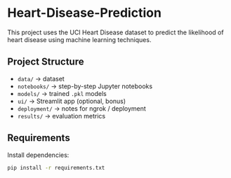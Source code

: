 # Heart-Disease-Prediction
This project uses the UCI Heart Disease dataset to predict the likelihood of heart disease using machine learning techniques.

## Project Structure
- `data/` → dataset
- `notebooks/` → step-by-step Jupyter notebooks
- `models/` → trained `.pkl` models
- `ui/` → Streamlit app (optional, bonus)
- `deployment/` → notes for ngrok / deployment
- `results/` → evaluation metrics

## Requirements
Install dependencies:
```bash
pip install -r requirements.txt
